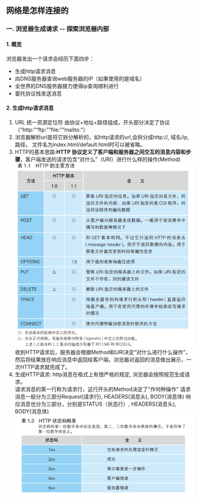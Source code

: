 ## 网络是怎样连接的 ##
### 一. 浏览器生成请求 -- 探索浏览器内部 ###

#### 1. 概览
浏览器发出一个请求会经历下面四步：

- 生成http请求消息
- 向DNS服务器查询web服务器的IP（如果使用的是域名）
- 全世界的DNS服务器接力使得ip查询顺利进行
- 委托协议栈发送消息

#### 2. 生成http请求消息
1. URL 统一资源定位符 由协议+地址+路径组成，开头部分决定了协议（“http:”“ftp:”“file:”“mailto:”）     
2. 浏览器解析url是将它拆分解析的，如http请求的url,会拆分成http://, 域名/ip, 路径。     文件名为index.html/default.html时可以被省略。    
3. HTTP的基本思路:**HTTP 协议定义了客户端和服务器之间交互的消息内容和步骤**，客户端发送的请求包含“对什么”（URI）进行什么样的操作(Method)
![F1.1](https://github.com/aldslvda/blog-images/blob/master/H-N-C-1.1.png?raw=true)  
收到HTTP请求后，服务器会根据Method和URI决定“对什么进行什么操作”，然后将结果放在响应消息中返回给客户端，浏览器对返回的消息做出展示，一次HTTP请求就完成了。
4. 生成HTTP请求:
http消息在格式上有很严格的规定, 浏览器会按照规范生成请求。   
请求消息的第一行称为请求行，这行开头的Method决定了"作何种操作"
请求消息一般分为三部分Request(请求行), HEADERS(消息头), BODY(消息体)
响应消息也分为三部分，分别是STATUS（状态行）, HEADERS(消息头), BODY(消息体)
![F1.2](https://github.com/aldslvda/blog-images/blob/master/H-N-C-1.2.png?raw=true)  